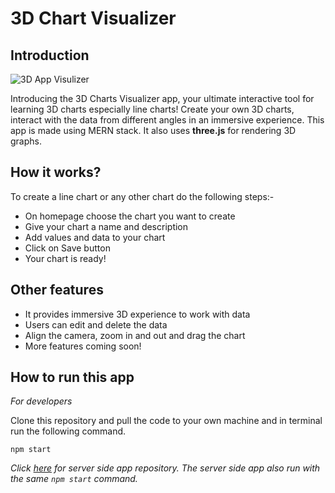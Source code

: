 # 3D Chart Visualizer 

## Introduction

![3D App Visulizer](https://github.com/vijayverma2003/3d-charts/tree/main/public)

Introducing the 3D Charts Visualizer app, your ultimate interactive tool for learning 3D charts especially line charts!
Create your own 3D charts, interact with the data from different angles in an immersive experience. This app is made using 
MERN stack. It also uses **three.js** for rendering 3D graphs.

## How it works?

To create a line chart or any other chart do the following steps:-

- On homepage choose the chart you want to create
- Give your chart a name and description
- Add values and data to your chart
- Click on Save button
- Your chart is ready!

## Other features

- It provides immersive 3D experience to work with data
- Users can edit and delete the data
- Align the camera, zoom in and out and drag the chart
- More features coming soon!

## How to run this app 
*For developers*

Clone this repository and pull the code to your own machine and in terminal run the following command.

```console
npm start
```

*Click [here](https://github.com/vijayverma2003/charts-server) for server side app repository. The server side app also run with the same `npm start` command.*



